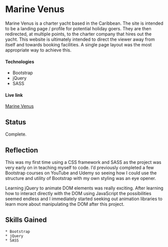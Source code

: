 # Marine Venus

Marine Venus is a charter yacht based in the Caribbean. The site is intended to be a landing page / profile for potential holiday goers. They are then redirected, at multiple points, to the charter company that hires out the yacht. This website is ultimately intended to direct the viewer away from itself and towards booking facilities. A single page layout was the most appropriate way to achieve this.

#### Technologies

- Bootstrap
- jQuery
- SASS

#### Live link

[Marine Venus](https://marine-venus.vercel.app/)

## Status

Complete.

## Reflection

This was my first time using a CSS framework and SASS as the project was very early on in teaching myself to code. I’d previously completed a few Bootstrap courses on YouTube and Udemy so seeing how I could use the structure and utility of Bootstrap with my own styling was an eye opener.

Learning jQuery to animate DOM elements was really exciting. After learning how to interact directly with the DOM using JavaScript the possibilities seemed endless and I immediately started seeking out animation libraries to learn more about manipulating the DOM after this project.

## Skills Gained

    * Bootstrap
    * jQuery
    * SASS
